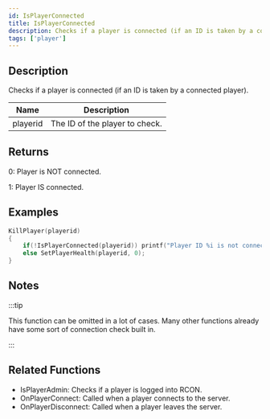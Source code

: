 ```yaml
---
id: IsPlayerConnected
title: IsPlayerConnected
description: Checks if a player is connected (if an ID is taken by a connected player).
tags: ['player']
---
```


## Description

Checks if a player is connected (if an ID is taken by a connected player).


| Name | Description |
|------|-------------|
|playerid | The ID of the player to check.|


## Returns

 0: Player is NOT connected.

 1: Player IS connected.



## Examples


```c
KillPlayer(playerid)
{
    if(!IsPlayerConnected(playerid)) printf("Player ID %i is not connected!", playerid);
    else SetPlayerHealth(playerid, 0);
}
```


## Notes

:::tip

This function can be omitted in a lot of cases. Many other functions already have some sort of connection check built in.

:::


## Related Functions


-  IsPlayerAdmin: Checks if a player is logged into RCON.
-  OnPlayerConnect: Called when a player connects to the server.
-  OnPlayerDisconnect: Called when a player leaves the server.